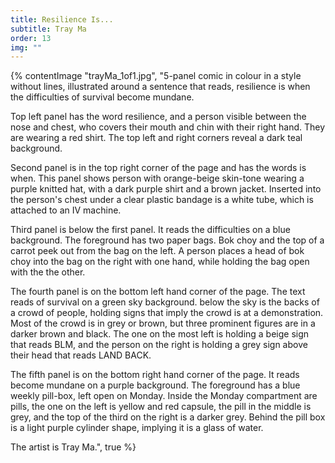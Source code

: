 ```yaml
---
title: Resilience Is...
subtitle: Tray Ma
order: 13
img: ""
---
```


{% contentImage "trayMa_1of1.jpg", "5-panel comic in colour in a style without lines, illustrated around a sentence that reads, resilience is when the difficulties of survival become mundane.

Top left panel has the word resilience, and a person visible between the nose and chest, who covers their mouth and chin with their right hand. They are wearing a red shirt. The top left and right corners reveal a dark teal background.

Second panel is in the top right corner of the page and has the words is when. This panel shows person with orange-beige skin-tone wearing a purple knitted hat, with a dark purple shirt and a brown jacket. Inserted into the person's chest under a clear plastic bandage is a white tube, which is attached to an IV machine.

Third panel is below the first panel. It reads the difficulties on a blue background. The foreground has two paper bags. Bok choy and the top of a carrot peek out from the bag on the left. A person places a head of bok choy into the bag on the right with one hand, while holding the bag open with the the other.

The fourth panel is on the bottom left hand corner of the page. The text reads of survival on a green sky background. below the sky is the backs of a crowd of people, holding signs that imply the crowd is at a demonstration. Most of the crowd is in grey or brown, but three prominent figures are in a darker brown and black. The one on the most left is holding a beige sign that reads BLM, and the person on the right is holding a grey sign above their head that reads LAND BACK.

The fifth panel is on the bottom right hand corner of the page. It reads become mundane on a purple background. The foreground has a blue weekly pill-box, left open on Monday. Inside the Monday compartment are pills, the one on the left is yellow and red capsule, the pill in the middle is grey, and the top of the third on the right is a darker grey. Behind the pill box is a light purple cylinder shape, implying it is a glass of water.

The artist is Tray Ma.", true %}
